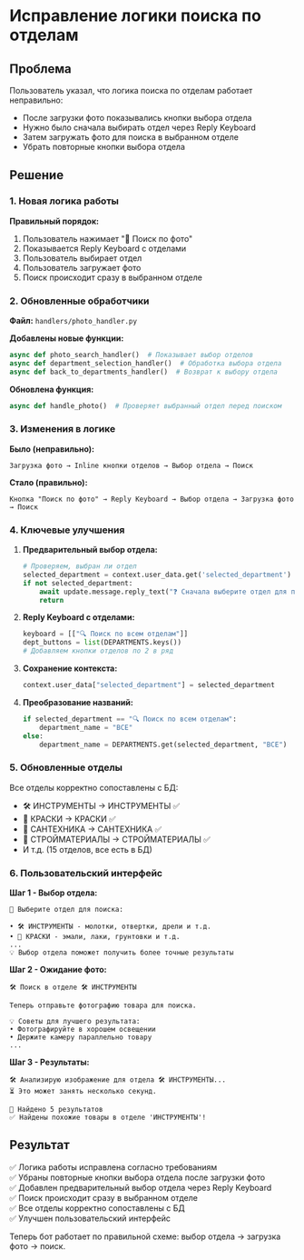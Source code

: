 # Исправление логики поиска по отделам

## Проблема
Пользователь указал, что логика поиска по отделам работает неправильно:
- После загрузки фото показывались кнопки выбора отдела 
- Нужно было сначала выбирать отдел через Reply Keyboard
- Затем загружать фото для поиска в выбранном отделе
- Убрать повторные кнопки выбора отдела

## Решение

### 1. Новая логика работы
**Правильный порядок:**
1. Пользователь нажимает "📸 Поиск по фото" 
2. Показывается Reply Keyboard с отделами
3. Пользователь выбирает отдел
4. Пользователь загружает фото 
5. Поиск происходит сразу в выбранном отделе

### 2. Обновленные обработчики
**Файл:** `handlers/photo_handler.py`

**Добавлены новые функции:**
```python
async def photo_search_handler()  # Показывает выбор отделов
async def department_selection_handler()  # Обработка выбора отдела  
async def back_to_departments_handler()  # Возврат к выбору отдела
```

**Обновлена функция:**
```python
async def handle_photo()  # Проверяет выбранный отдел перед поиском
```

### 3. Изменения в логике

**Было (неправильно):**
```
Загрузка фото → Inline кнопки отделов → Выбор отдела → Поиск
```

**Стало (правильно):**
```
Кнопка "Поиск по фото" → Reply Keyboard → Выбор отдела → Загрузка фото → Поиск
```

### 4. Ключевые улучшения

1. **Предварительный выбор отдела:**
   ```python
   # Проверяем, выбран ли отдел
   selected_department = context.user_data.get('selected_department')
   if not selected_department:
       await update.message.reply_text("❓ Сначала выберите отдел для поиска!")
       return
   ```

2. **Reply Keyboard с отделами:**
   ```python
   keyboard = [["🔍 Поиск по всем отделам"]]
   dept_buttons = list(DEPARTMENTS.keys())
   # Добавляем кнопки отделов по 2 в ряд
   ```

3. **Сохранение контекста:**
   ```python
   context.user_data["selected_department"] = selected_department
   ```

4. **Преобразование названий:**
   ```python
   if selected_department == "🔍 Поиск по всем отделам":
       department_name = "ВСЕ"
   else:
       department_name = DEPARTMENTS.get(selected_department, "ВСЕ")
   ```

### 5. Обновленные отделы

Все отделы корректно сопоставлены с БД:
- 🛠️ ИНСТРУМЕНТЫ → ИНСТРУМЕНТЫ ✅
- 🎨 КРАСКИ → КРАСКИ ✅
- 🚰 САНТЕХНИКА → САНТЕХНИКА ✅
- 🧱 СТРОЙМАТЕРИАЛЫ → СТРОЙМАТЕРИАЛЫ ✅
- И т.д. (15 отделов, все есть в БД)

### 6. Пользовательский интерфейс

**Шаг 1 - Выбор отдела:**
```
🏪 Выберите отдел для поиска:

• 🛠️ ИНСТРУМЕНТЫ - молотки, отвертки, дрели и т.д.
• 🎨 КРАСКИ - эмали, лаки, грунтовки и т.д.
...
💡 Выбор отдела поможет получить более точные результаты
```

**Шаг 2 - Ожидание фото:**
```
🛠️ Поиск в отделе 🛠️ ИНСТРУМЕНТЫ

Теперь отправьте фотографию товара для поиска.

💡 Советы для лучшего результата:
• Фотографируйте в хорошем освещении
• Держите камеру параллельно товару
...
```

**Шаг 3 - Результаты:**
```
🛠️ Анализирую изображение для отдела 🛠️ ИНСТРУМЕНТЫ...
⏳ Это может занять несколько секунд.

🎯 Найдено 5 результатов
✅ Найдены похожие товары в отделе 'ИНСТРУМЕНТЫ'!
```

## Результат

✅ Логика работы исправлена согласно требованиям  
✅ Убраны повторные кнопки выбора отдела после загрузки фото  
✅ Добавлен предварительный выбор отдела через Reply Keyboard  
✅ Поиск происходит сразу в выбранном отделе  
✅ Все отделы корректно сопоставлены с БД  
✅ Улучшен пользовательский интерфейс  

Теперь бот работает по правильной схеме: выбор отдела → загрузка фото → поиск. 
